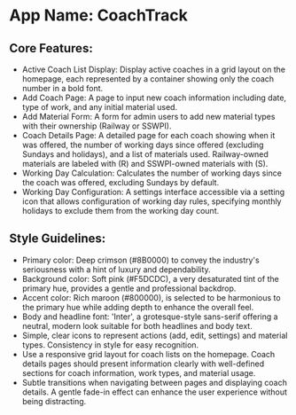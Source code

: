 # **App Name**: CoachTrack

## Core Features:

- Active Coach List Display: Display active coaches in a grid layout on the homepage, each represented by a container showing only the coach number in a bold font.
- Add Coach Page: A page to input new coach information including date, type of work, and any initial material used.
- Add Material Form: A form for admin users to add new material types with their ownership (Railway or SSWPI).
- Coach Details Page: A detailed page for each coach showing when it was offered, the number of working days since offered (excluding Sundays and holidays), and a list of materials used. Railway-owned materials are labeled with (R) and SSWPI-owned materials with (S).
- Working Day Calculation: Calculates the number of working days since the coach was offered, excluding Sundays by default.
- Working Day Configuration: A settings interface accessible via a setting icon that allows configuration of working day rules, specifying monthly holidays to exclude them from the working day count.

## Style Guidelines:

- Primary color: Deep crimson (#8B0000) to convey the industry's seriousness with a hint of luxury and dependability.
- Background color: Soft pink (#F5DCDC), a very desaturated tint of the primary hue, provides a gentle and professional backdrop.
- Accent color: Rich maroon (#800000), is selected to be harmonious to the primary hue while adding depth to enhance the overall feel.
- Body and headline font: 'Inter', a grotesque-style sans-serif offering a neutral, modern look suitable for both headlines and body text.
- Simple, clear icons to represent actions (add, edit, settings) and material types. Consistency in style for easy recognition.
- Use a responsive grid layout for coach lists on the homepage. Coach details pages should present information clearly with well-defined sections for coach information, work types, and material usage.
- Subtle transitions when navigating between pages and displaying coach details. A gentle fade-in effect can enhance the user experience without being distracting.